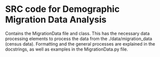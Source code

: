 # SRC code for Demographic Migration Data Analysis 
Contains the MigrationData file and class. This has the necessary data processing elements to process the data from the ./data/migration_data (census data). 
Formatting and the general processes are explained in the docstrings, as well as examples in the MigrationData.py file.
